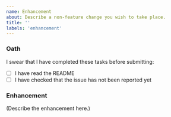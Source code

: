 ```yaml
---
name: Enhancement
about: Describe a non-feature change you wish to take place.
title: ''
labels: 'enhancement'
---
```


### Oath

I swear that I have completed these tasks before submitting:

- [ ] I have read the README
- [ ] I have checked that the issue has not been reported yet

### Enhancement

<!--
  Make sure to describe as precisely as possible the enhancement you'd like to
  see implemented. Give us your rationale; and what benefits it would bring.
-->

(Describe the enhancement here.)

